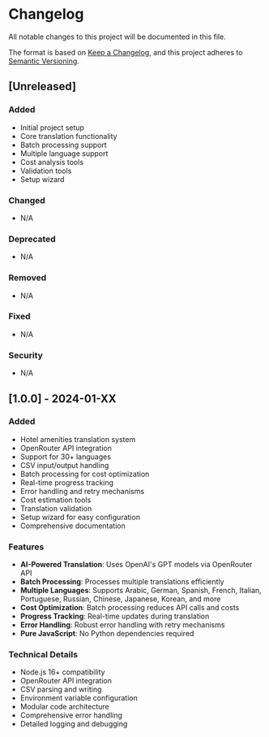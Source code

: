 # Changelog

All notable changes to this project will be documented in this file.

The format is based on [Keep a Changelog](https://keepachangelog.com/en/1.0.0/),
and this project adheres to [Semantic Versioning](https://semver.org/spec/v2.0.0.html).

## [Unreleased]

### Added
- Initial project setup
- Core translation functionality
- Batch processing support
- Multiple language support
- Cost analysis tools
- Validation tools
- Setup wizard

### Changed
- N/A

### Deprecated
- N/A

### Removed
- N/A

### Fixed
- N/A

### Security
- N/A

## [1.0.0] - 2024-01-XX

### Added
- Hotel amenities translation system
- OpenRouter API integration
- Support for 30+ languages
- CSV input/output handling
- Batch processing for cost optimization
- Real-time progress tracking
- Error handling and retry mechanisms
- Cost estimation tools
- Translation validation
- Setup wizard for easy configuration
- Comprehensive documentation

### Features
- **AI-Powered Translation**: Uses OpenAI's GPT models via OpenRouter API
- **Batch Processing**: Processes multiple translations efficiently
- **Multiple Languages**: Supports Arabic, German, Spanish, French, Italian, Portuguese, Russian, Chinese, Japanese, Korean, and more
- **Cost Optimization**: Batch processing reduces API calls and costs
- **Progress Tracking**: Real-time updates during translation
- **Error Handling**: Robust error handling with retry mechanisms
- **Pure JavaScript**: No Python dependencies required

### Technical Details
- Node.js 16+ compatibility
- OpenRouter API integration
- CSV parsing and writing
- Environment variable configuration
- Modular code architecture
- Comprehensive error handling
- Detailed logging and debugging 